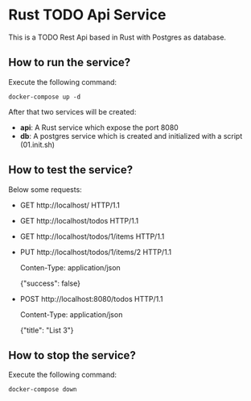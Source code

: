 # Rust TODO Api Service
This is a TODO Rest Api based in Rust with Postgres as database.

## How to run the service?

Execute the following command:

```
docker-compose up -d
```

After that two services will be created:

- __api__: A Rust service which expose the port 8080
- __db__: A postgres service which is created and initialized with a script (01.init.sh)

## How to test the service?

Below some requests:

- GET http://localhost/ HTTP/1.1

- GET http://localhost/todos HTTP/1.1

- GET http://localhost/todos/1/items HTTP/1.1

- PUT http://localhost/todos/1/items/2 HTTP/1.1

  Conten-Type: application/json

  {"success": false}

- POST http://localhost:8080/todos HTTP/1.1

  Content-Type: application/json

  {"title": "List 3"}

## How to stop the service?

Execute the following command:

```
docker-compose down
```